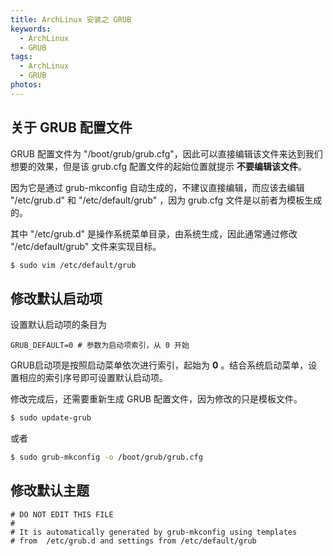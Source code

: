 ```yaml
---
title: ArchLinux 安装之 GRUB
keywords:
  - ArchLinux
  - GRUB
tags:
  - ArchLinux
  - GRUB
photos:
---
```


## 关于 GRUB 配置文件

GRUB 配置文件为 "/boot/grub/grub.cfg"，因此可以直接编辑该文件来达到我们想要的效果，但是该 grub.cfg 配置文件的起始位置就提示 **不要编辑该文件**。

因为它是通过 grub-mkconfig 自动生成的，不建议直接编辑，而应该去编辑 "/etc/grub.d" 和 "/etc/default/grub" ，因为 grub.cfg 文件是以前者为模板生成的。

其中 "/etc/grub.d" 是操作系统菜单目录，由系统生成，因此通常通过修改 "/etc/default/grub" 文件来实现目标。

```sh
$ sudo vim /etc/default/grub
```

## 修改默认启动项

设置默认启动项的条目为

```
GRUB_DEFAULT=0 # 参数为启动项索引，从 0 开始
```

GRUB启动项是按照启动菜单依次进行索引，起始为 **0** 。结合系统启动菜单，设置相应的索引序号即可设置默认启动项。

修改完成后，还需要重新生成 GRUB 配置文件，因为修改的只是模板文件。

```sh
$ sudo update-grub
```

或者

```sh
$ sudo grub-mkconfig -o /boot/grub/grub.cfg
```

## 修改默认主题

```
# DO NOT EDIT THIS FILE
#
# It is automatically generated by grub-mkconfig using templates
# from  /etc/grub.d and settings from /etc/default/grub
```
